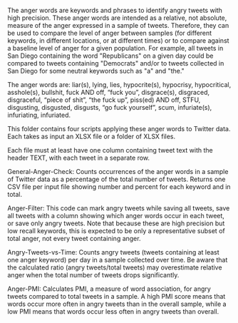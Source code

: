 
The anger words are keywords and phrases to identify angry tweets with high precision. These anger words are intended as a relative, not absolute, measure of the anger expressed in a sample of tweets. Therefore, they can be used to compare the level of anger between samples (for different keywords, in different locations, or at different times) or to compare against a baseline level of anger for a given population. For example, all tweets in San Diego containing the word "Republicans" on a given day could be compared to tweets containing "Democrats" and/or to tweets collected in San Diego for some neutral keywords such as "a" and "the."

The anger words are: liar(s), lying, lies, hypocrite(s), hypocrisy, hypocritical, asshole(s), bullshit, fuck AND off, “fuck you”, disgrace(s), disgraced, disgraceful, “piece of shit”, “the fuck up”, piss(ed) AND off, STFU, disgusting, disgusted, disgusts, “go fuck yourself”, scum, infuriate(s), infuriating, infuriated.

This folder contains four scripts applying these anger words to Twitter data. Each takes as input an XLSX file or a folder of XLSX files.

Each file must at least have one column containing tweet text with the header TEXT, with each tweet in a separate row.

General-Anger-Check: Counts occurrences of the anger words in a sample of Twitter data as a percentage of the total number of tweets. Returns one CSV file per input file showing number and percent for each keyword and in total.

Anger-Filter: This code can mark angry tweets while saving all tweets, save all tweets with a column showing which anger words occur in each tweet, or save only angry tweets. Note that because these are high precision but low recall keywords, this is expected to be only a representative subset of total anger, not every tweet containing anger.

Angry-Tweets-vs-Time: Counts angry tweets (tweets containing at least one anger keyword) per day in a sample collected over time. Be aware that the calculated ratio (angry tweets/total tweets) may overestimate relative anger when the total number of tweets drops significantly.

Anger-PMI: Calculates PMI, a measure of word association, for angry tweets compared to total tweets in a sample. A high PMI score means that words occur more often in angry tweets than in the overall sample, while a low PMI means that words occur less often in angry tweets than overall.
